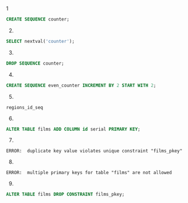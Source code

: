 1
```sql
CREATE SEQUENCE counter;
```


2.
```sql
SELECT nextval('counter');
```

3.
```sql
DROP SEQUENCE counter;
```

4.
```sql
CREATE SEQUENCE even_counter INCREMENT BY 2 START WITH 2;
```

5.
`regions_id_seq`


6.
```sql
ALTER TABLE films ADD COLUMN id serial PRIMARY KEY;
```

7.
`ERROR:  duplicate key value violates unique constraint "films_pkey"`


8.
`ERROR:  multiple primary keys for table "films" are not allowed`


9.
```sql
ALTER TABLE films DROP CONSTRAINT films_pkey;
```

